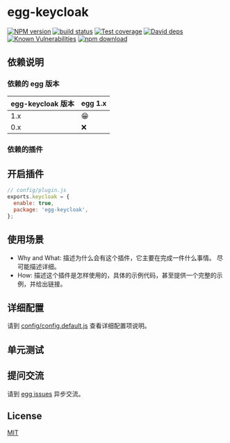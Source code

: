 # egg-keycloak

[![NPM version][npm-image]][npm-url]
[![build status][travis-image]][travis-url]
[![Test coverage][codecov-image]][codecov-url]
[![David deps][david-image]][david-url]
[![Known Vulnerabilities][snyk-image]][snyk-url]
[![npm download][download-image]][download-url]

[npm-image]: https://img.shields.io/npm/v/egg-keycloak.svg?style=flat-square
[npm-url]: https://npmjs.org/package/egg-keycloak
[travis-image]: https://img.shields.io/travis/eggjs/egg-keycloak.svg?style=flat-square
[travis-url]: https://travis-ci.org/eggjs/egg-keycloak
[codecov-image]: https://img.shields.io/codecov/c/github/eggjs/egg-keycloak.svg?style=flat-square
[codecov-url]: https://codecov.io/github/eggjs/egg-keycloak?branch=master
[david-image]: https://img.shields.io/david/eggjs/egg-keycloak.svg?style=flat-square
[david-url]: https://david-dm.org/eggjs/egg-keycloak
[snyk-image]: https://snyk.io/test/npm/egg-keycloak/badge.svg?style=flat-square
[snyk-url]: https://snyk.io/test/npm/egg-keycloak
[download-image]: https://img.shields.io/npm/dm/egg-keycloak.svg?style=flat-square
[download-url]: https://npmjs.org/package/egg-keycloak

<!--
Description here.
-->

## 依赖说明

### 依赖的 egg 版本

egg-keycloak 版本 | egg 1.x
--- | ---
1.x | 😁
0.x | ❌

### 依赖的插件
<!--

如果有依赖其它插件，请在这里特别说明。如

- security
- multipart

-->

## 开启插件

```js
// config/plugin.js
exports.keycloak = {
  enable: true,
  package: 'egg-keycloak',
};
```

## 使用场景

- Why and What: 描述为什么会有这个插件，它主要在完成一件什么事情。
尽可能描述详细。
- How: 描述这个插件是怎样使用的，具体的示例代码，甚至提供一个完整的示例，并给出链接。

## 详细配置

请到 [config/config.default.js](config/config.default.js) 查看详细配置项说明。

## 单元测试

<!-- 描述如何在单元测试中使用此插件，例如 schedule 如何触发。无则省略。-->

## 提问交流

请到 [egg issues](https://github.com/eggjs/egg/issues) 异步交流。

## License

[MIT](LICENSE)
